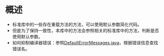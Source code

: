 # 概述

* 标准库中的一些存在重载方法的方法，可以使用默认参数简化代码。
* 但是为了保持一致性，本库中的方法会参照相关的标准库中的方法，判断是否使用默认参数。
* 如何抑制编译器错误：参照[DefaultErrorMessages.java]，根据错误信息查找错误名。

[DefaultErrorMessages.java]: https://github.com/JetBrains/kotlin/blob/master/compiler/frontend/src/org/jetbrains/kotlin/diagnostics/rendering/DefaultErrorMessages.java
